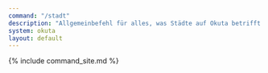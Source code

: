```yaml
---
command: "/stadt"
description: "Allgemeinbefehl für alles, was Städte auf Okuta betrifft. Öffnet das Städtemenü."
system: okuta
layout: default
---
```

{% include command_site.md %}
